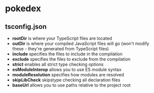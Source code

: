 # pokedex

## tsconfig.json
- **rootDir** is where your TypeScript files are located
- **outDir** is where your compiled JavaScript files will go (won't modify these - they're generated from TypeScript files)
- **include** specifies the files to include in the compilation
- **exclude** specifies the files to exclude from the compilation
- **strict** enables all strict type checking options
- **esModuleInterop** allows you to use ES module syntax
- **moduleResolution** specifies how modules are resolved
- **skipLibCheck**  skipstype checking all declaration files
- **baseUrl** allows you to use paths relative to the project root
